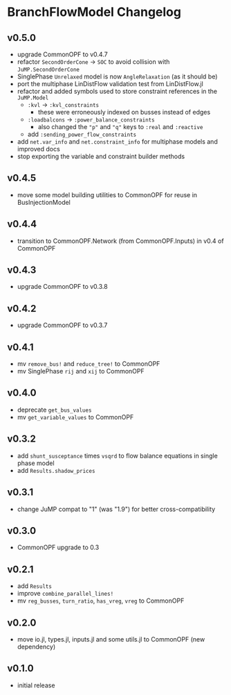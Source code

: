 # BranchFlowModel Changelog

## v0.5.0
- upgrade CommonOPF to v0.4.7
- refactor `SecondOrderCone` -> `SOC` to avoid collision with `JuMP.SecondOrderCone`
- SinglePhase `Unrelaxed` model is now `AngleRelaxation` (as it should be)
- port the multiphase LinDistFlow validation test from LinDistFlow.jl
- refactor and added symbols used to store constraint references in the `JuMP.Model`
    - `:kvl` -> `:kvl_constraints`
        - these were erroneously indexed on busses instead of edges
    - `:loadbalcons` -> `:power_balance_constraints`
        - also changed the `"p"` and `"q"` keys to `:real` and `:reactive`
    - add `:sending_power_flow_constraints`
- add `net.var_info` and `net.constraint_info` for multiphase models and improved docs
- stop exporting the variable and constraint builder methods

## v0.4.5
- move some model building utilities to CommonOPF for reuse in BusInjectionModel

## v0.4.4
- transition to CommonOPF.Network (from CommonOPF.Inputs) in v0.4 of CommonOPF

## v0.4.3
- upgrade CommonOPF to v0.3.8

## v0.4.2
- upgrade CommonOPF to v0.3.7

## v0.4.1
- mv `remove_bus!` and `reduce_tree!` to CommonOPF
- mv SinglePhase `rij` and `xij` to CommonOPF

## v0.4.0
- deprecate `get_bus_values`
- mv `get_variable_values` to CommonOPF

## v0.3.2
- add `shunt_susceptance` times `vsqrd` to flow balance equations in single phase model
- add `Results.shadow_prices`

## v0.3.1
- change JuMP compat to "1" (was "1.9") for better cross-compatibility

## v0.3.0
- CommonOPF upgrade to 0.3

## v0.2.1
- add `Results`
- improve `combine_parallel_lines!`
- mv `reg_busses`, `turn_ratio`, `has_vreg`, `vreg` to CommonOPF

## v0.2.0
- move io.jl, types.jl, inputs.jl and some utils.jl to CommonOPF (new dependency)

## v0.1.0
- initial release
